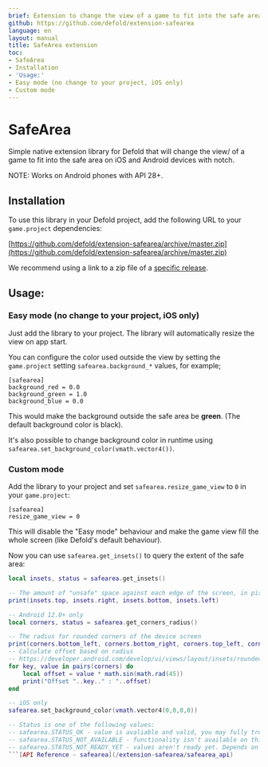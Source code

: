 ```yaml
---
brief: Extension to change the view of a game to fit into the safe area on iOS and Android devices with notch.
github: https://github.com/defold/extension-safearea
language: en
layout: manual
title: SafeArea extension
toc:
- SafeArea
- Installation
- 'Usage:'
- Easy mode (no change to your project, iOS only)
- Custom mode
---
```


# SafeArea

Simple native extension library for Defold that will change the view/ of a game to fit into the safe area on iOS and Android devices with notch.

NOTE: Works on Android phones with API 28+.

## Installation
To use this library in your Defold project, add the following URL to your `game.project` dependencies:

[https://github.com/defold/extension-safearea/archive/master.zip](https://github.com/defold/extension-safearea/archive/master.zip)

We recommend using a link to a zip file of a [specific release](https://github.com/defold/extension-safearea/releases).

## Usage:

### Easy mode (no change to your project, iOS only)

Just add the library to your project. The library will automatically resize the view on app start.

You can configure the color used outside the view by setting the `game.project` setting `safearea.background_*` values, for example;
```
[safearea]
background_red = 0.0
background_green = 1.0
background_blue = 0.0
```
This would make the background outside the safe area be **green**. (The default background color is black).

It's also possible to change background color in runtime using `safearea.set_background_color(vmath.vector4())`.


### Custom mode

Add the library to your project and set `safearea.resize_game_view` to `0` in your `game.project`:

```
[safearea]
resize_game_view = 0
```

This will disable the "Easy mode" behaviour and make the game view fill the whole screen (like Defold's default behaviour).

Now you can use `safearea.get_insets()` to query the extent of the safe area:

```lua
local insets, status = safearea.get_insets()

-- The amount of "unsafe" space against each edge of the screen, in pixels
print(insets.top, insets.right, insets.bottom, insets.left)

-- Android 12.0+ only
local corners, status = safearea.get_corners_radius()

-- The radius for rounded corners of the device screen
print(corners.bottom_left, corners.bottom_right, corners.top_left, corners.top_right)
-- Calculate offset based on radius
-- https://developer.android.com/develop/ui/views/layout/insets/rounded-corners
for key, value in pairs(corners) do
    local offset = value * math.sin(math.rad(45))
    print("Offset "..key.." : "..offset)
end

-- iOS only
safearea.set_background_color(vmath.vector4(0,0,0,0))

-- Status is one of the following values:
-- safearea.STATUS_OK - value is avaliable and valid, you may fully trust it.
-- safearea.STATUS_NOT_AVAILABLE - functionality isn't available on this platform or OS version. Values will be 0
-- safearea.STATUS_NOT_READY_YET - values aren't ready yet. Depends on platform and OS it may take a while (usually up to 200ms) to be ready, check later. Values will be 0
```[API Reference - safearea](/extension-safearea/safearea_api)
